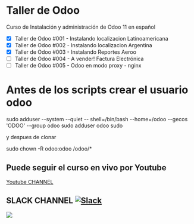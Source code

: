 # Taller de Odoo
Curso de Instalación y administración de Odoo 11 en español

- [x]  Taller de Odoo #001 - Instalando localizacion Latinoamericana
- [x]  Taller de Odoo #002 - Instalando localizacion Argentina
- [x]  Taller de Odoo #003 - Instalando Reportes Aeroo
- [ ]  Taller de Odoo #004 - A vender! Factura Electrónica
- [ ]  Taller de Odoo #005 - Odoo en modo proxy - nginx

# Antes de los scripts crear el usuario odoo

sudo adduser --system --quiet -- shell=/bin/bash --home=/odoo --gecos 'ODOO' --group odoo 
sudo adduser odoo sudo

y despues de clonar

sudo chown -R odoo:odoo /odoo/*

## Puede seguir el curso en vivo por Youtube 
[Youtube CHANNEL](https://www.youtube.com/user/martinjavierllanos)

## SLACK CHANNEL [![Slack](https://cdn.brandfolder.io/5H442O3W/as/6c5cx0st/Slack%20RGB.png?height=32)](https://taller-de-odoo.slack.com)

![](https://odoocdn.com/openerp_website/static/src/img/assets/png/odoo_community_member_rgb.png)

